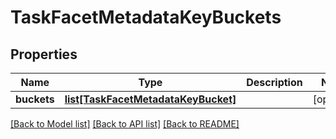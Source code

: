 # TaskFacetMetadataKeyBuckets

## Properties
Name | Type | Description | Notes
------------ | ------------- | ------------- | -------------
**buckets** | [**list[TaskFacetMetadataKeyBucket]**](TaskFacetMetadataKeyBucket.md) |  | [optional] 

[[Back to Model list]](../README.md#documentation-for-models) [[Back to API list]](../README.md#documentation-for-api-endpoints) [[Back to README]](../README.md)


